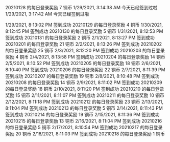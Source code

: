 20210128 的每日登录奖励 7 铜币
1/29/2021, 3:14:38 AM
今天已经签到过啦
1/29/2021, 3:17:42 AM
今天已经签到过啦

1/29/2021, 8:13:02 PM
签到成功
20210129 的每日登录奖励 4 铜币
1/30/2021, 8:12:45 PM
签到成功
20210130 的每日登录奖励 5 铜币
1/31/2021, 8:12:53 PM
签到成功
20210131 的每日登录奖励 2 铜币
2/1/2021, 8:13:27 PM
签到成功
20210201 的每日登录奖励 21 铜币
2/2/2021, 8:13:26 PM
签到成功
20210202 的每日登录奖励 25 铜币
2/3/2021, 8:12:20 PM
签到成功
20210203 的每日登录奖励 4 铜币
2/4/2021, 8:13:58 PM
签到成功
20210204 的每日登录奖励 14 铜币
2/5/2021, 8:10:52 PM
签到成功
20210205 的每日登录奖励 18 铜币
2/6/2021, 8:10:40 PM
签到成功
20210206 的每日登录奖励 22 铜币
2/7/2021, 8:11:39 PM
签到成功
20210207 的每日登录奖励 19 铜币
2/8/2021, 8:10:48 PM
签到成功
20210208 的每日登录奖励 14 铜币
2/9/2021, 8:11:02 PM
签到成功
20210209 的每日登录奖励 18 铜币
2/10/2021, 8:11:20 PM
签到成功
20210210 的每日登录奖励 15 铜币
2/11/2021, 8:11:07 PM
签到成功
20210211 的每日登录奖励 10 铜币
2/12/2021, 8:11:18 PM
签到成功
20210212 的每日登录奖励 23 铜币
2/13/2021, 8:11:04 PM
签到成功
20210213 的每日登录奖励 5 铜币
2/14/2021, 8:11:43 PM
签到成功
20210214 的每日登录奖励 19 铜币
2/15/2021, 8:11:36 PM
签到成功
20210215 的每日登录奖励 13 铜币
2/16/2021, 8:11:04 PM
签到成功
20210216 的每日登录奖励 5 铜币
2/17/2021, 8:10:54 PM
签到成功
20210217 的每日登录奖励 20 铜币
2/18/2021, 8:11:03 PM
签到成功
20210218 的每日登录奖励 1 铜币
